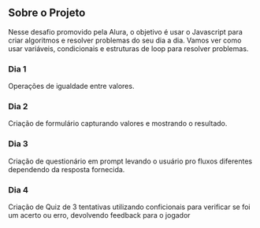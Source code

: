 ## Sobre o Projeto

Nesse desafio promovido pela Alura, o objetivo é usar o Javascript para criar algoritmos e resolver problemas do seu dia a dia. Vamos ver como usar variáveis, condicionais e estruturas de loop para resolver problemas.

### Dia 1

Operações de igualdade entre valores.

### Dia 2

Criação de formulário capturando valores e mostrando o resultado.

### Dia 3

Criação de questionário em prompt levando o usuário pro fluxos diferentes dependendo da resposta fornecida.

### Dia 4

Criação de Quiz de 3 tentativas utilizando conficionais para verificar se foi um acerto ou erro, devolvendo feedback para o jogador
